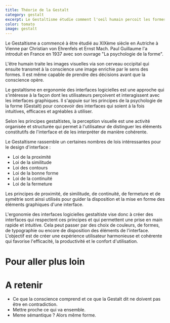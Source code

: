 ```yaml
---
title: Théorie de la Gestalt
category: gestalt
excerpt: Le Gestaltisme étudie comment l'oeil humain percoit les formes.
color: tomato
image: gestalt
---
```


Le Gestaltisme a commencé à être étudié au XIXème siècle en Autriche à Vienne par Christian von Ehrenfels et Ernst Mach. Paul Guillaume l'a introduit en France en 1937 avec son ouvrage "La psychologie de la forme".

L'être humain traite les images visuelles via son cerveau occipital qui ensuite transmet à la conscience une image enrichie par le sens des formes. Il est même capable de prendre des décisions avant que la conscience opère.

Le gestaltisme en ergonomie des interfaces logicielles est une approche qui s'intéresse à la façon dont les utilisateurs perçoivent et interagissent avec les interfaces graphiques. Il s'appuie sur les principes de la psychologie de la forme (Gestalt) pour concevoir des interfaces qui soient à la fois intuitives, efficaces et agréables à utiliser.

Selon les principes gestaltistes, la perception visuelle est une activité organisée et structurée qui permet à l'utilisateur de distinguer les éléments constitutifs de l'interface et de les interpréter de manière cohérente.

Le Gestaltisme rassemble un certaines nombres de lois intéressantes pour le design d'interface :

- Loi de la proximité
- Loi de la similitude
- Loi des contours
- Loi de la bonne forme
- Loi de la continuité
- Loi de la fermeture

Les principes de proximité, de similitude, de continuité, de fermeture et de symétrie sont ainsi utilisés pour guider la disposition et la mise en forme des éléments graphiques d'une interface.

L'ergonomie des interfaces logicielles gestaltiste vise donc à créer des interfaces qui respectent ces principes et qui permettent une prise en main rapide et intuitive. Cela peut passer par des choix de couleurs, de formes, de typographie ou encore de disposition des éléments de l'interface. L'objectif est de créer une expérience utilisateur harmonieuse et cohérente qui favorise l'efficacité, la productivité et le confort d'utilisation.

# Pour aller plus loin

# A retenir

- Ce que la conscience comprend et ce que la Gestalt dit ne doivent pas être en contradiction.
- Mettre proche ce qui va ensemble.
- Meme sémantique ? Alors même forme.

